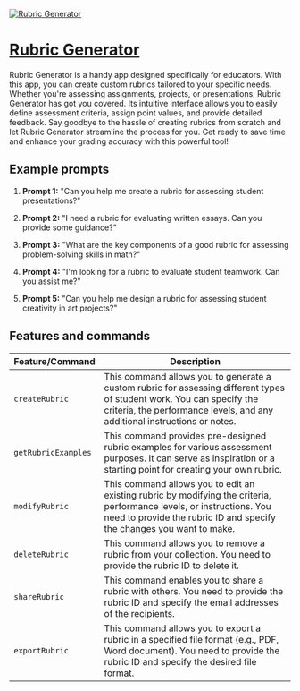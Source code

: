 [![Rubric Generator](https://files.oaiusercontent.com/file-PRW3hSS9FEpSk5nTa1lzQ6lb?se=2123-10-17T08%3A26%3A12Z&sp=r&sv=2021-08-06&sr=b&rscc=max-age%3D31536000%2C%20immutable&rscd=attachment%3B%20filename%3D6d9bc39c-dbc9-409d-aa37-c41ea162debf.png&sig=b6G5yG5wXhnGwv9blmDr7sJ6QRdQLV631HAvnbSgZY0%3D)](https://chat.openai.com/g/g-1hj9Vx2W0-rubric-generator)

# [Rubric Generator](https://chat.openai.com/g/g-1hj9Vx2W0-rubric-generator)

Rubric Generator is a handy app designed specifically for educators. With this app, you can create custom rubrics tailored to your specific needs. Whether you're assessing assignments, projects, or presentations, Rubric Generator has got you covered. Its intuitive interface allows you to easily define assessment criteria, assign point values, and provide detailed feedback. Say goodbye to the hassle of creating rubrics from scratch and let Rubric Generator streamline the process for you. Get ready to save time and enhance your grading accuracy with this powerful tool!

## Example prompts

1. **Prompt 1:** "Can you help me create a rubric for assessing student presentations?"

2. **Prompt 2:** "I need a rubric for evaluating written essays. Can you provide some guidance?"

3. **Prompt 3:** "What are the key components of a good rubric for assessing problem-solving skills in math?"

4. **Prompt 4:** "I'm looking for a rubric to evaluate student teamwork. Can you assist me?"

5. **Prompt 5:** "Can you help me design a rubric for assessing student creativity in art projects?"


## Features and commands

| Feature/Command | Description |
| --- | --- |
| `createRubric` | This command allows you to generate a custom rubric for assessing different types of student work. You can specify the criteria, the performance levels, and any additional instructions or notes. |
| `getRubricExamples` | This command provides pre-designed rubric examples for various assessment purposes. It can serve as inspiration or a starting point for creating your own rubric. |
| `modifyRubric` | This command allows you to edit an existing rubric by modifying the criteria, performance levels, or instructions. You need to provide the rubric ID and specify the changes you want to make. |
| `deleteRubric` | This command allows you to remove a rubric from your collection. You need to provide the rubric ID to delete it. |
| `shareRubric` | This command enables you to share a rubric with others. You need to provide the rubric ID and specify the email addresses of the recipients. |
| `exportRubric` | This command allows you to export a rubric in a specified file format (e.g., PDF, Word document). You need to provide the rubric ID and specify the desired file format. |